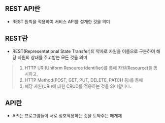 ## REST API란

- REST 원칙을 적용하여 서비스 API를 설계한 것을 의미

## REST란

- REST(Representational State Transfer)의 약자로 자원을 이름으로 구분하여 해당 자원의 상태를 주고받는 모든 것을 의미

> 1. HTTP URI(Uniform Resource Identifier)를 통해 자원(Resource)을 명시하고,
> 2. HTTP Method(POST, GET, PUT, DELETE, PATCH 등)를 통해
> 3. 해당 자원(URI)에 대한 CRUD를 적용하는 것을 의미합니다.

## API란

- API는 프로그램들이 서로 상호작용하는 것을 도와주는 매개체
